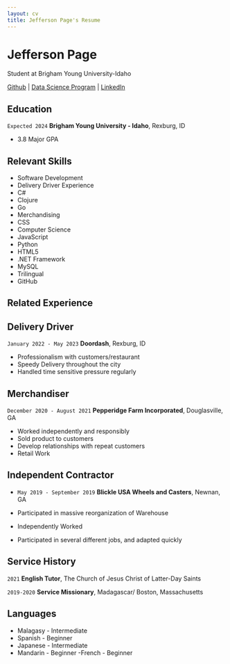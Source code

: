 ```yaml
---
layout: cv
title: Jefferson Page's Resume
---
```

# Jefferson Page
Student at Brigham Young University-Idaho

<div id="webaddress">
<a href="https://github.com/jeffmahay">Github</a>
| <a href="https://byuidatascience.github.io/development.html">Data Science Program</a>
| <a href="www.linkedin.com/in/jeff-page-1b9661207">LinkedIn</a>
</div>

<!-- https://www.monique.tech/the-art-of-markdown -->

## Education
`Expected 2024`
__Brigham Young University - Idaho__, Rexburg, ID

- 3.8 Major GPA

## Relevant Skills
- Software Development
- Delivery Driver Experience
- C#
- Clojure
- Go
- Merchandising
- CSS
- Computer Science
- JavaScript
- Python
- HTML5
- .NET Framework
- MySQL
- Trilingual
- GitHub

## Related Experience

## Delivery Driver
`January 2022 - May 2023`
__Doordash__, Rexburg, ID

- Professionalism with customers/restaurant
- Speedy Delivery throughout the city
- Handled time sensitive pressure regularly

## Merchandiser
`December 2020 - August 2021`
__Pepperidge Farm Incorporated__, Douglasville, GA

- Worked independently and responsibly
- Sold product to customers
- Develop relationships with repeat customers
- Retail Work

## Independent Contractor
- `May 2019 - September 2019`
__Blickle USA Wheels and Casters__, Newnan, GA

- Participated in massive reorganization of Warehouse
- Independently Worked
- Participated in several different jobs, and adapted quickly

## Service History

`2021`
__English Tutor__, The Church of Jesus Christ of Latter-Day Saints


`2019-2020`
__Service Missionary__, Madagascar/ Boston, Massachusetts

## Languages
- Malagasy - Intermediate
- Spanish - Beginner
- Japanese - Intermediate
- Mandarin - Beginner
-French - Beginner

##

<!-- ### Footer

Last updated: July 2023 -->



